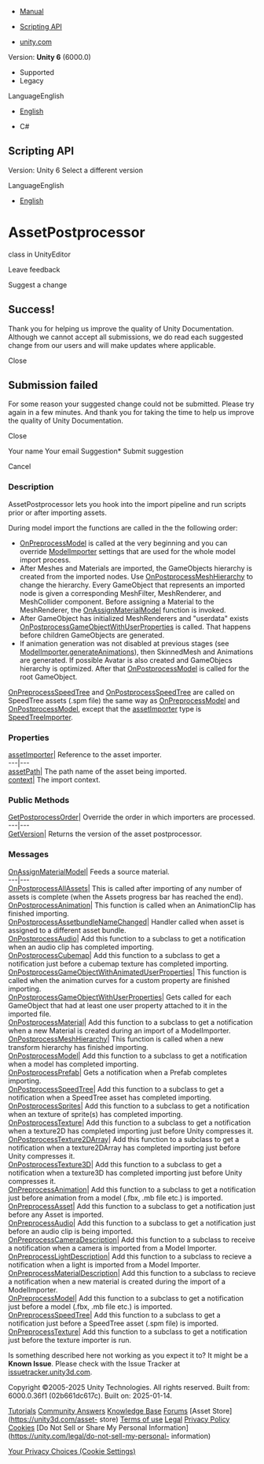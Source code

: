 [ ]()

  * [Manual](../Manual/index.html)
  * [Scripting API](../ScriptReference/index.html)

  * [unity.com](https://unity.com/)

Version: **Unity 6** (6000.0)

  * Supported
  * Legacy

LanguageEnglish

  * [English]()

  * C#

[ ](https://docs.unity3d.com)

## Scripting API

Version: Unity 6 Select a different version

LanguageEnglish

  * [English]()

# AssetPostprocessor

class in UnityEditor

Leave feedback

Suggest a change

## Success!

Thank you for helping us improve the quality of Unity Documentation. Although
we cannot accept all submissions, we do read each suggested change from our
users and will make updates where applicable.

Close

## Submission failed

For some reason your suggested change could not be submitted. Please <a>try
again</a> in a few minutes. And thank you for taking the time to help us
improve the quality of Unity Documentation.

Close

Your name Your email Suggestion* Submit suggestion

Cancel

[ ]()

### Description

AssetPostprocessor lets you hook into the import pipeline and run scripts
prior or after importing assets.

During model import the functions are called in the the following order:

  * [OnPreprocessModel](AssetPostprocessor.OnPreprocessModel.html) is called at the very beginning and you can override [ModelImporter](ModelImporter.html) settings that are used for the whole model import process.
  * After Meshes and Materials are imported, the GameObjects hierarchy is created from the imported nodes. Use [OnPostprocessMeshHierarchy](AssetPostprocessor.OnPostprocessMeshHierarchy.html) to change the hierarchy. Every GameObject that represents an imported node is given a corresponding MeshFilter, MeshRenderer, and MeshCollider component. Before assigning a Material to the MeshRenderer, the [OnAssignMaterialModel](AssetPostprocessor.OnAssignMaterialModel.html) function is invoked.
  * After GameObject has initialized MeshRenderers and "userdata" exists [OnPostprocessGameObjectWithUserProperties](AssetPostprocessor.OnPostprocessGameObjectWithUserProperties.html) is called. That happens before children GameObjects are generated.
  * If animation generation was not disabled at previous stages (see [ModelImporter.generateAnimations](ModelImporter-generateAnimations.html)), then SkinnedMesh and Animations are generated. If possible Avatar is also created and GameObjecs hierarchy is optimized. After that [OnPostprocessModel](AssetPostprocessor.OnPostprocessModel.html) is called for the root GameObject.

[OnPreprocessSpeedTree](AssetPostprocessor.OnPreprocessSpeedTree.html) and
[OnPostprocessSpeedTree](AssetPostprocessor.OnPostprocessSpeedTree.html) are
called on SpeedTree assets (.spm file) the same way as
[OnPreprocessModel](AssetPostprocessor.OnPreprocessModel.html) and
[OnPostprocessModel](AssetPostprocessor.OnPostprocessModel.html), except that
the [assetImporter](AssetPostprocessor-assetImporter.html) type is
[SpeedTreeImporter](SpeedTreeImporter.html).

### Properties

[assetImporter](AssetPostprocessor-assetImporter.html)| Reference to the asset
importer.  
---|---  
[assetPath](AssetPostprocessor-assetPath.html)| The path name of the asset
being imported.  
[context](AssetPostprocessor-context.html)| The import context.  
  
### Public Methods

[GetPostprocessOrder](AssetPostprocessor.GetPostprocessOrder.html)| Override
the order in which importers are processed.  
---|---  
[GetVersion](AssetPostprocessor.GetVersion.html)| Returns the version of the
asset postprocessor.  
  
### Messages

[OnAssignMaterialModel](AssetPostprocessor.OnAssignMaterialModel.html)| Feeds
a source material.  
---|---  
[OnPostprocessAllAssets](AssetPostprocessor.OnPostprocessAllAssets.html)| This
is called after importing of any number of assets is complete (when the Assets
progress bar has reached the end).  
[OnPostprocessAnimation](AssetPostprocessor.OnPostprocessAnimation.html)| This
function is called when an AnimationClip has finished importing.  
[OnPostprocessAssetbundleNameChanged](AssetPostprocessor.OnPostprocessAssetbundleNameChanged.html)|
Handler called when asset is assigned to a different asset bundle.  
[OnPostprocessAudio](AssetPostprocessor.OnPostprocessAudio.html)| Add this
function to a subclass to get a notification when an audio clip has completed
importing.  
[OnPostprocessCubemap](AssetPostprocessor.OnPostprocessCubemap.html)| Add this
function to a subclass to get a notification just before a cubemap texture has
completed importing.  
[OnPostprocessGameObjectWithAnimatedUserProperties](AssetPostprocessor.OnPostprocessGameObjectWithAnimatedUserProperties.html)|
This function is called when the animation curves for a custom property are
finished importing.  
[OnPostprocessGameObjectWithUserProperties](AssetPostprocessor.OnPostprocessGameObjectWithUserProperties.html)|
Gets called for each GameObject that had at least one user property attached
to it in the imported file.  
[OnPostprocessMaterial](AssetPostprocessor.OnPostprocessMaterial.html)| Add
this function to a subclass to get a notification when a new Material is
created during an import of a ModelImporter.  
[OnPostprocessMeshHierarchy](AssetPostprocessor.OnPostprocessMeshHierarchy.html)|
This function is called when a new transform hierarchy has finished importing.  
[OnPostprocessModel](AssetPostprocessor.OnPostprocessModel.html)| Add this
function to a subclass to get a notification when a model has completed
importing.  
[OnPostprocessPrefab](AssetPostprocessor.OnPostprocessPrefab.html)| Gets a
notification when a Prefab completes importing.  
[OnPostprocessSpeedTree](AssetPostprocessor.OnPostprocessSpeedTree.html)| Add
this function to a subclass to get a notification when a SpeedTree asset has
completed importing.  
[OnPostprocessSprites](AssetPostprocessor.OnPostprocessSprites.html)| Add this
function to a subclass to get a notification when an texture of sprite(s) has
completed importing.  
[OnPostprocessTexture](AssetPostprocessor.OnPostprocessTexture.html)| Add this
function to a subclass to get a notification when a texture2D has completed
importing just before Unity compresses it.  
[OnPostprocessTexture2DArray](AssetPostprocessor.OnPostprocessTexture2DArray.html)|
Add this function to a subclass to get a notification when a texture2DArray
has completed importing just before Unity compresses it.  
[OnPostprocessTexture3D](AssetPostprocessor.OnPostprocessTexture3D.html)| Add
this function to a subclass to get a notification when a texture3D has
completed importing just before Unity compresses it.  
[OnPreprocessAnimation](AssetPostprocessor.OnPreprocessAnimation.html)| Add
this function to a subclass to get a notification just before animation from a
model (.fbx, .mb file etc.) is imported.  
[OnPreprocessAsset](AssetPostprocessor.OnPreprocessAsset.html)| Add this
function to a subclass to get a notification just before any Asset is
imported.  
[OnPreprocessAudio](AssetPostprocessor.OnPreprocessAudio.html)| Add this
function to a subclass to get a notification just before an audio clip is
being imported.  
[OnPreprocessCameraDescription](AssetPostprocessor.OnPreprocessCameraDescription.html)|
Add this function to a subclass to receive a notification when a camera is
imported from a Model Importer.  
[OnPreprocessLightDescription](AssetPostprocessor.OnPreprocessLightDescription.html)|
Add this function to a subclass to recieve a notification when a light is
imported from a Model Importer.  
[OnPreprocessMaterialDescription](AssetPostprocessor.OnPreprocessMaterialDescription.html)|
Add this function to a subclass to recieve a notification when a new material
is created during the import of a ModelImporter.  
[OnPreprocessModel](AssetPostprocessor.OnPreprocessModel.html)| Add this
function to a subclass to get a notification just before a model (.fbx, .mb
file etc.) is imported.  
[OnPreprocessSpeedTree](AssetPostprocessor.OnPreprocessSpeedTree.html)| Add
this function to a subclass to get a notification just before a SpeedTree
asset (.spm file) is imported.  
[OnPreprocessTexture](AssetPostprocessor.OnPreprocessTexture.html)| Add this
function to a subclass to get a notification just before the texture importer
is run.  
  
Is something described here not working as you expect it to? It might be a
**Known Issue**. Please check with the Issue Tracker at
[issuetracker.unity3d.com](https://issuetracker.unity3d.com).

Copyright ©2005-2025 Unity Technologies. All rights reserved. Built from:
6000.0.36f1 (02b661dc617c). Built on: 2025-01-14.

[Tutorials](https://unity3d.com/learn) [Community
Answers](https://answers.unity3d.com) [Knowledge
Base](https://support.unity3d.com/hc/en-us)
[Forums](https://forum.unity3d.com) [Asset Store](https://unity3d.com/asset-
store) [Terms of use](https://docs.unity3d.com/Manual/TermsOfUse.html)
[Legal](https://unity.com/legal) [Privacy
Policy](https://unity.com/legal/privacy-policy)
[Cookies](https://unity.com/legal/cookie-policy) [Do Not Sell or Share My
Personal Information](https://unity.com/legal/do-not-sell-my-personal-
information)

[Your Privacy Choices (Cookie Settings)](javascript:void\(0\);)

